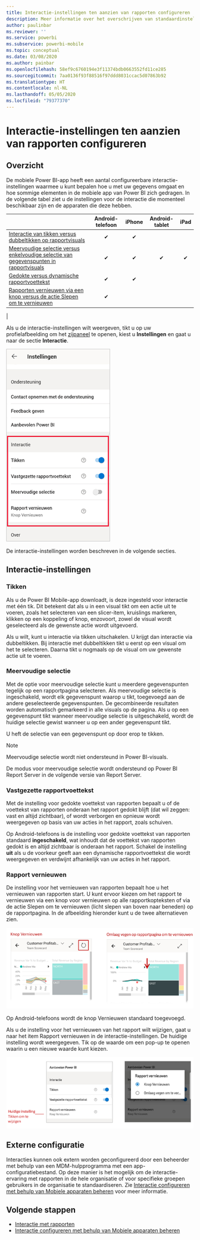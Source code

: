 ```yaml
---
title: Interactie-instellingen ten aanzien van rapporten configureren
description: Meer informatie over het overschrijven van standaardinstellingen voor interactie ten aanzien van-rapporten.
author: paulinbar
ms.reviewer: ''
ms.service: powerbi
ms.subservice: powerbi-mobile
ms.topic: conceptual
ms.date: 03/08/2020
ms.author: painbar
ms.openlocfilehash: 58ef9c6760194e3f11374bdb0663552fd11ce285
ms.sourcegitcommit: 7aa0136f93f88516f97ddd8031ccac5d07863b92
ms.translationtype: HT
ms.contentlocale: nl-NL
ms.lasthandoff: 05/05/2020
ms.locfileid: "79377370"
---
```

# <a name="configure-report-interaction-settings"></a>Interactie-instellingen ten aanzien van rapporten configureren

## <a name="overview"></a>Overzicht

De mobiele Power BI-app heeft een aantal configureerbare interactie-instellingen waarmee u kunt bepalen hoe u met uw gegevens omgaat en hoe sommige elementen in de mobiele app van Power BI zich gedragen. In de volgende tabel ziet u de instellingen voor de interactie die momenteel beschikbaar zijn en de apparaten die deze hebben.

|| Android-telefoon | iPhone | Android-tablet  | iPad |
|-|:-:|:-:|:-:|:-:|
| [Interactie van tikken versus dubbeltikken op rapportvisuals](#single-tap) |✔|✔|||
| [Meervoudige selectie versus enkelvoudige selectie van gegevenspunten in rapportvisuals](#multi-select) |✔|✔|✔|✔|
| [Gedokte versus dynamische rapportvoettekst](#docked-report-footer) |✔|✔|||
| [Rapporten vernieuwen via een knop versus de actie Slepen om te vernieuwen](#report-refresh) |✔||||
|

Als u de interactie-instellingen wilt weergeven, tikt u op uw profielafbeelding om het [zijpaneel](./mobile-apps-home-page.md#header) te openen, kiest u **Instellingen** en gaat u naar de sectie **Interactie**.

![Interactie-instellingen](./media/mobile-app-interaction-settings/powerbi-mobile-app-interactions-section.png)

De interactie-instellingen worden beschreven in de volgende secties.

## <a name="interaction-settings"></a>Interactie-instellingen

### <a name="single-tap"></a>Tikken
Als u de Power BI Mobile-app downloadt, is deze ingesteld voor interactie met één tik. Dit betekent dat als u in een visual tikt om een actie uit te voeren, zoals het selecteren van een slicer-item, kruislings markeren, klikken op een koppeling of knop, enzovoort, zowel de visual wordt geselecteerd als de gewenste actie wordt uitgevoerd.

Als u wilt, kunt u interactie via tikken uitschakelen. U krijgt dan interactie via dubbeltikken. Bij interactie met dubbeltikken tikt u eerst op een visual om het te selecteren. Daarna tikt u nogmaals op de visual om uw gewenste actie uit te voeren.

### <a name="multi-select"></a>Meervoudige selectie

Met de optie voor meervoudige selectie kunt u meerdere gegevenspunten tegelijk op een rapportpagina selecteren. Als meervoudige selectie is ingeschakeld, wordt elk gegevenspunt waarop u tikt, toegevoegd aan de andere geselecteerde gegevenspunten. De gecombineerde resultaten worden automatisch gemarkeerd in alle visuals op de pagina. Als u op een gegevenspunt tikt wanneer meervoudige selectie is uitgeschakeld, wordt de huidige selectie gewist wanneer u op een ander gegevenspunt tikt.

U heft de selectie van een gegevenspunt op door erop te tikken.

>[!NOTE]
>Meervoudige selectie wordt niet ondersteund in Power BI-visuals.
>
>De modus voor meervoudige selectie wordt ondersteund op Power BI Report Server in de volgende versie van Report Server.

### <a name="docked-report-footer"></a>Vastgezette rapportvoettekst

Met de instelling voor gedokte voettekst van rapporten bepaalt u of de voettekst van rapporten onderaan het rapport gedokt blijft (dat wil zeggen: vast en altijd zichtbaar), of wordt verborgen en opnieuw wordt weergegeven op basis van uw acties in het rapport, zoals schuiven.

Op Android-telefoons is de instelling voor gedokte voettekst van rapporten standaard **ingeschakeld**, wat inhoudt dat de voettekst van rapporten gedokt is en altijd zichtbaar is onderaan het rapport. Schakel de instelling **uit** als u de voorkeur geeft aan een dynamische rapportvoettekst die wordt weergegeven en verdwijnt afhankelijk van uw acties in het rapport.

### <a name="report-refresh"></a>Rapport vernieuwen

De instelling voor het vernieuwen van rapporten bepaalt hoe u het vernieuwen van rapporten start. U kunt ervoor kiezen om het rapport te vernieuwen via een knop voor vernieuwen op alle rapportkopteksten of via de actie Slepen om te vernieuwen (licht slepen van boven naar beneden) op de rapportpagina. In de afbeelding hieronder kunt u de twee alternatieven zien. 

![De knop Vernieuwen versus de actie Slepen om te vernieuwen](./media/mobile-app-interaction-settings/powerbi-mobile-app-interactions-refresh-button-versus-pull.png)

Op Android-telefoons wordt de knop Vernieuwen standaard toegevoegd.

Als u de instelling voor het vernieuwen van het rapport wilt wijzigen, gaat u naar het item Rapport vernieuwen in de interactie-instellingen. De huidige instelling wordt weergegeven. Tik op de waarde om een pop-up te openen waarin u een nieuwe waarde kunt kiezen.

![Vernieuwen instellen](./media/mobile-app-interaction-settings/powerbi-mobile-app-interactions-set-refresh.png)

## <a name="remote-configuration"></a>Externe configuratie

Interacties kunnen ook extern worden geconfigureerd door een beheerder met behulp van een MDM-hulpprogramma met een app-configuratiebestand. Op deze manier is het mogelijk om de interactie-ervaring met rapporten in de hele organisatie of voor specifieke groepen gebruikers in de organisatie te standaardiseren. Zie [Interactie configureren met behulp van Mobiele apparaten beheren](./mobile-app-configuration.md) voor meer informatie.


## <a name="next-steps"></a>Volgende stappen
* [Interactie met rapporten](./mobile-reports-in-the-mobile-apps.md#interact-with-reports)
* [Interactie configureren met behulp van Mobiele apparaten beheren](./mobile-app-configuration.md)
